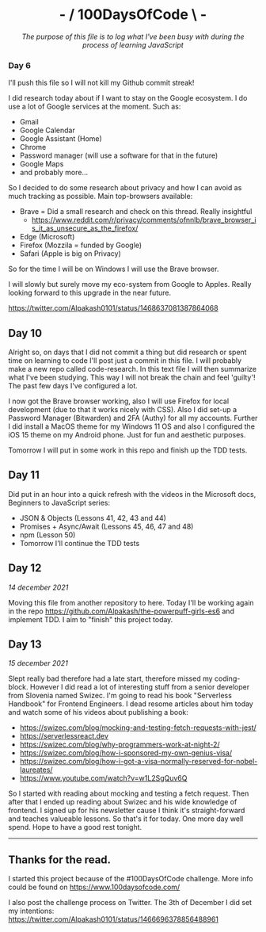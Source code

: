<div align="center">

# - / 100DaysOfCode \ -
*The purpose of this file is to log what I've been busy with during the process of learning JavaScript*
</div>

### Day 6
I'll push this file so I will not kill my Github commit streak!

I did research today about if I want to stay on the Google ecosystem. I do use a lot of Google services at the moment. Such as:
- Gmail
- Google Calendar
- Google Assistant (Home)
- Chrome
- Password manager (will use a software for that in the future)
- Google Maps
- and probably more...

So I decided to do some research about privacy and how I can avoid as much tracking as possible. Main top-browsers available:

- Brave = Did a small research and check on this thread. Really insightful
	-  https://www.reddit.com/r/privacy/comments/ofnnlb/brave_browser_is_it_as_unsecure_as_the_firefox/
- Edge (Microsoft)
- Firefox (Mozzila = funded by Google)
- Safari (Apple is big on Privacy)

So for the time I will be on Windows I will use the Brave browser.

I will slowly but surely move my eco-system from Google to Apples.
Really looking forward to this upgrade in the near future.

https://twitter.com/Alpakash0101/status/1468637081387864068

## Day 10

Alright so, on days that I did not commit a thing but did research or spent time on learning to code I'll post just a commit in this file. I will probably make a new repo called code-research. In this text file I will then summarize what I've been studying. This way I will not break the chain and feel 'guilty'! The past few days I've configured a lot.

I now got the Brave browser working, also I will use Firefox for local development (due to that it works nicely with CSS). Also I did set-up a Password Manager (Bitwarden) and 2FA (Authy) for all my accounts. Further I did install a MacOS theme for my Windows 11 OS and also I configured the iOS 15 theme on my Android phone. Just for fun and aesthetic purposes.

Tomorrow I will put in some work in this repo and finish up the TDD tests.

## Day 11
Did put in an hour into a quick refresh with the videos in the Microsoft docs, Beginners to JavaScript series:
- JSON & Objects (Lessons 41, 42, 43 and 44)
- Promises + Async/Await (Lessons 45, 46, 47 and 48)
- npm (Lesson 50)
- Tomorrow I'll continue the TDD tests

## Day 12
*14 december 2021*

Moving this file from another repository to here. Today I'll be working again in the repo https://github.com/Alpakash/the-powerpuff-girls-es6 and implement TDD. I aim to "finish" this project today.

## Day 13
*15 december 2021*

Slept really bad therefore had a late start, therefore missed my coding-block. However I did read a lot of interesting stuff from a senior developer from Slovenia named Swizec. I'm going to read his book "Serverless Handbook" for Frontend Engineers. I dead resome articles about him today and watch some of his videos about publishing a book:

- https://swizec.com/blog/mocking-and-testing-fetch-requests-with-jest/
- https://serverlessreact.dev
- https://swizec.com/blog/why-programmers-work-at-night-2/
- https://swizec.com/blog/how-i-sponsored-my-own-genius-visa/
- https://swizec.com/blog/how-i-got-a-visa-normally-reserved-for-nobel-laureates/
- https://www.youtube.com/watch?v=w1L2SgQuv6Q

So I started with reading about mocking and testing a fetch request. Then after that I ended up reading about Swizec and his wide knowledge of frontend. I signed up for his newsletter cause I think it's straight-forward and teaches valueable lessons. So that's it for today. One more day well spend. Hope to have a good rest tonight.

---
## Thanks for the read.

I started this project because of the #100DaysOfCode challenge. More info could be found on https://www.100daysofcode.com/

I also post the challenge process on Twitter. The 3th of December I did set my intentions:
https://twitter.com/Alpakash0101/status/1466696378856488961